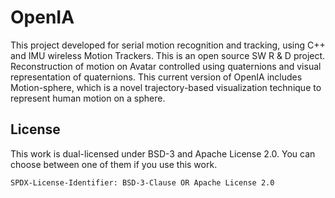 # OpenIA
This project developed for serial motion recognition and tracking, using C++ and IMU wireless Motion Trackers. This is an open source SW R & D project. Reconstruction of motion on Avatar controlled using quaternions and visual representation of quaternions. This current version of OpenIA includes Motion-sphere, which is a novel trajectory-based visualization technique to represent human motion on a sphere.

## License

This work is dual-licensed under BSD-3 and Apache License 2.0.
You can choose between one of them if you use this work.

`SPDX-License-Identifier: BSD-3-Clause OR Apache License 2.0`
